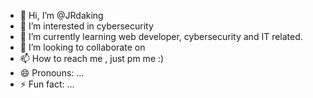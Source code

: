 - 👋 Hi, I’m @JRdaking
- 👀 I’m interested in cybersecurity
- 🌱 I’m currently learning web developer, cybersecurity and IT related.
- 💞️ I’m looking to collaborate on 
- 📫 How to reach me , just pm me :)
- 😄 Pronouns: ...
- ⚡ Fun fact: ...

<!---
JRdaking/JRdaking is a ✨ special ✨ repository because its `README.md` (this file) appears on your GitHub profile.
You can click the Preview link to take a look at your changes.
--->

